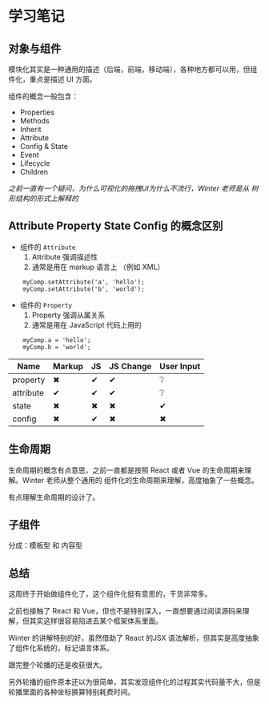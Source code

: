 # 学习笔记

## 对象与组件

模块化其实是一种通用的描述（后端，前端，移动端），各种地方都可以用，但组件化，重点是描述 UI 方面。

组件的概念一般包含：

- Properties
- Methods
- Inherit
- Attribute
- Config & State
- Event
- Lifecycle
- Children

*之前一直有一个疑问，为什么可视化的拖拽UI为什么不流行，Winter 老师是从 树形结构的形式上解释的* 

## Attribute Property State Config 的概念区别

- 组件的 `Attribute`
    1. Attribute 强调描述性
    2. 通常是用在 markup 语言上 （例如 XML）

```
    myComp.setAttribute('a', 'hello');
    myComp.setAttribute('b', 'world');
```

- 组件的 `Property`
    1. Property 强调从属关系
    2. 通常是用在 JavaScript 代码上用的

```
    myComp.a = 'hello';
    myComp.b = 'world';
```

| Name      | Markup | JS   | JS Change | User Input |
| --------- | ------ | ---- | --------- | ---------- |
| property  | ✖︎      | ✔︎    | ✔︎         | ❔         |
| attribute | ✔︎      | ✔︎    | ✔︎         | ❔         |
| state     | ✖︎      | ✖︎    | ✖︎         | ✔︎          |
| config    | ✖︎      | ✔︎    | ✖︎         | ✖︎          |

## 生命周期

生命周期的概念有点意思，之前一直都是按照 React 或者 Vue 的生命周期来理解。Winter 老师从整个通用的 组件化的生命周期来理解，高度抽象了一些概念。

有点理解生命周期的设计了。

## 子组件

分成：模板型 和 内容型

## 总结

这周终于开始做组件化了，这个组件化挺有意思的，干货非常多。

之前也接触了 React 和 Vue，但也不是特别深入，一直想要通过阅读源码来理解，但其实这样很容易陷进去某个框架体系里面。

Winter 的讲解特别的好，虽然借助了 React 的JSX 语法解析，但其实是高度抽象了组件化系统的，标记语言体系。

跟完整个轮播的还是收获很大。

另外轮播的组件原本还以为很简单，其实发现组件化的过程其实代码量不大，但是轮播里面的各种坐标换算特别耗费时间。